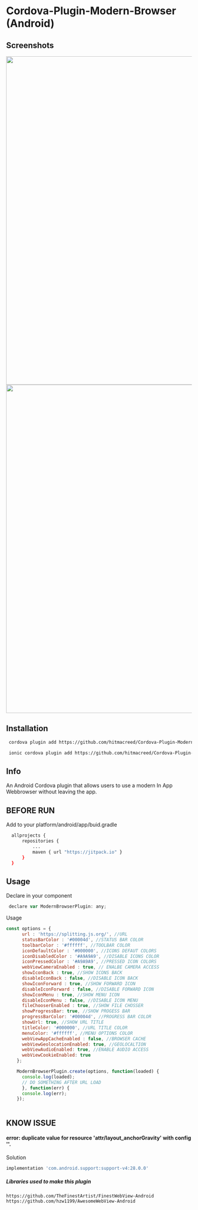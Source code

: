 # Cordova-Plugin-Modern-Browser (Android)

## Screenshots
<img src="https://github.com/hitmacreed/Cordova-Plugin-Modern-Browser/blob/master/art/screenshots.png?raw=true" width="888">

<img src="https://github.com/hitmacreed/Cordova-Plugin-Modern-Browser/blob/master/art/first.png?raw=true" width="888">

## Installation

```sh
 cordova plugin add https://github.com/hitmacreed/Cordova-Plugin-Modern-Browser.git 
```

```sh
 ionic cordova plugin add https://github.com/hitmacreed/Cordova-Plugin-Modern-Browser.git
```


## Info
An Android Cordova plugin that allows users to use a modern In App Webbrowser without leaving the app.

## BEFORE RUN 
Add to your platform/android/app/buid.gradle
```sh
  allprojects {
      repositories {
          ...
          maven { url "https://jitpack.io" }
      }
  }
```
 
## Usage

 Declare in your component
```javascript
 declare var ModernBrowserPlugin: any;
```

 Usage 
```javascript
const options = {
      url : 'https://splitting.js.org/', //URL
      statusBarColor : '#00004d', //STATUS BAR COLOR
      toolbarColor : '#ffffff', //TOOLBAR COLOR
      iconDefaultColor : '#000000', //ICONS DEFAUT COLORS
      iconDisabledColor : '#A9A9A9', //DISABLE ICONS COLOR
      iconPressedColor : '#A9A9A9', //PRESSED ICON COLORS
      webViewCameraEnabled : true, // ENALBE CAMERA ACCESS
      showIconBack : true, //SHOW ICONS BACK
      disableIconBack : false, //DISABLE ICON BACK
      showIconForward : true, //SHOW FORWARD ICON
      disableIconForward : false, //DISABLE FORWARD ICON
      showIconMenu : true, //SHOW MENU ICON
      disableIconMenu : false, //DISABLE ICON MENU
      fileChooserEnabled : true, //SHOW FILE CHOSSER
      showProgressBar: true, //SHOW PROGESS BAR
      progressBarColor: '#00004d', //PROGRESS BAR COLOR
      showUrl: true, //SHOW URL TITLE
      titleColor: '#000000', //URL TITLE COLOR
      menuColor: '#ffffff', //MENU OPTIONS COLOR
      webViewAppCacheEnabled : false, //BROWSER CACHE 
      webViewGeolocationEnabled: true, //GEOLOCALTION
      webViewAudioEnabled: true, //ENABLE AUDIO ACCESS
      webViewCookieEnabled: true
    };

    ModernBrowserPlugin.create(options, function(loaded) {
      console.log(loaded);
      // DO SOMETHING AFTER URL LOAD
      }, function(err) {
      console.log(err);
    });
 
```

## KNOW ISSUE 
#### error: duplicate value for resource 'attr/layout_anchorGravity' with config ''. 
Solution
```sh
implementation 'com.android.support:support-v4:28.0.0' 
```

##### Libraries used to make this plugin
```sh
https://github.com/TheFinestArtist/FinestWebView-Android
https://github.com/hzw1199/AwesomeWebView-Android
```
